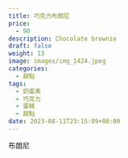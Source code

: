 ```yaml
---
title: 巧克力布朗尼
price:
  - 90
description: Chocolate brownie
draft: false
weight: 13
image: images/img_1424.jpeg
categories:
  - 甜點
tags:
  - 奶蛋素
  - 巧克力
  - 蛋糕
  - 甜點
date: 2023-08-11T23:15:09+08:00
---
```

布朗尼